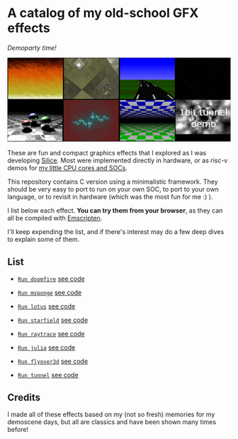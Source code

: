 # A catalog of my old-school GFX effects
*Demoparty time!*

![thumbnails](thumbnails.png)

These are fun and compact graphics effects that I explored as I was developing
[Silice](https://github.com/sylefeb/Silice/tree/master/projects). Most were
implemented directly in hardware, or as risc-v demos for
[my little CPU cores and SOCs](https://github.com/sylefeb/Silice/tree/master/projects/ice-v).

This repository contains C version using a minimalistic framework. They should
be very easy to port to run on your own SOC, to port to your own language, or to
revisit in hardware (which was the most fun for me :) ).

I list below each effect. __You can try them from your browser__, as they can
all be compiled with [Emscripten](https://emscripten.org/).

I'll keep expending the list, and if there's interest may do a few deep dives to
explain some of them.

## List

- [`Run doomfire`](https://htmlpreview.github.io/?https://github.com/sylefeb/gfxcat/blob/main/runtime/gfxcat_doomfire.html) [see code](doomfire/doomfire.c)

- [`Run msponge`](https://htmlpreview.github.io/?https://github.com/sylefeb/gfxcat/blob/main/runtime/gfxcat_msponge.html) [see code](msponge/msponge.c)

- [`Run lotus`](https://htmlpreview.github.io/?https://github.com/sylefeb/gfxcat/blob/main/runtime/gfxcat_lotus.html) [see code](lotus/lotus.c)

- [`Run starfield`](https://htmlpreview.github.io/?https://github.com/sylefeb/gfxcat/blob/main/runtime/gfxcat_starfield.html) [see code](starfield/starfield.c)

- [`Run raytrace`](https://htmlpreview.github.io/?https://github.com/sylefeb/gfxcat/blob/main/runtime/gfxcat_raytrace.html) [see code](raytrace/raytrace.c)

- [`Run julia`](https://htmlpreview.github.io/?https://github.com/sylefeb/gfxcat/blob/main/runtime/gfxcat_julia.html) [see code](julia/julia.c)

- [`Run flyover3d`](https://htmlpreview.github.io/?https://github.com/sylefeb/gfxcat/blob/main/runtime/gfxcat_flyover3d.html) [see code](flyover3d/flyover3d.c)

- [`Run tunnel`](https://htmlpreview.github.io/?https://github.com/sylefeb/gfxcat/blob/main/runtime/gfxcat_tunnel.html) [see code](tunnel/tunnel.c)

## Credits

I made all of these effects based on my (not so fresh) memories for my demoscene
days, but all are classics and have been shown many times before!
